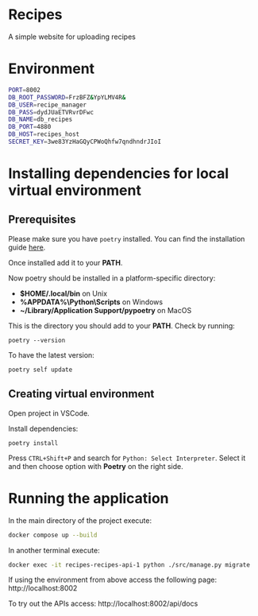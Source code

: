 # Recipes


A simple website for uploading recipes


# Environment

```bash
PORT=8002
DB_ROOT_PASSWORD=FrzBFZ&YpYLMV4R&
DB_USER=recipe_manager
DB_PASS=dydJUaETVRvrDFwc
DB_NAME=db_recipes
DB_PORT=4880
DB_HOST=recipes_host
SECRET_KEY=3we83YzHaGQyCPWoQhfw7qndhndrJIoI
```

# Installing dependencies for local virtual environment

## Prerequisites

Please make sure you have `poetry` installed. You can find the installation guide [here](https://python-poetry.org/docs/).

Once installed add it to your **PATH**.

Now poetry should be installed in a platform-specific directory:
- **$HOME/.local/bin** on Unix
- **%APPDATA%\Python\Scripts** on Windows
- **~/Library/Application Support/pypoetry** on MacOS

This is the directory you should add to your **PATH**.
Check by running:
```console
poetry --version
``` 
To have the latest version:
```console
poetry self update
``` 

## Creating virtual environment

Open project in VSCode.

Install dependencies:
```console
poetry install
```

Press `CTRL+Shift+P` and search for `Python: Select Interpreter`. 
Select it and then choose option with **Poetry** on the right side.


# Running the application

In the main directory of the project execute:
```bash
docker compose up --build 
```

In another terminal execute:
```bash
docker exec -it recipes-recipes-api-1 python ./src/manage.py migrate
```

If using the environment from above access the following page:
http://localhost:8002


To try out the APIs access:
http://localhost:8002/api/docs
